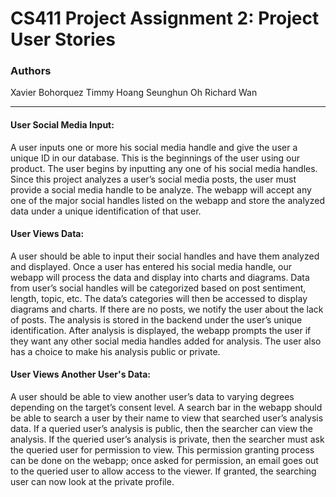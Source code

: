 # CS411 Project Assignment 2: Project User Stories

### Authors
Xavier Bohorquez
Timmy Hoang
Seunghun Oh
Richard Wan

---

#### User Social Media Input:
A user inputs one or more his social media handle and give the user a unique ID in our database.
This is the beginnings of the user using our product. The user begins by inputting any one of his social media handles. Since this project analyzes a user’s social media posts, the user must provide a social media handle to be analyze. The webapp will accept any one of the major social handles listed on the webapp and store the analyzed data under a unique identification of that user.


#### User Views Data:
A user should be able to input their social handles and have them analyzed and displayed.
Once a user has entered his social media handle, our webapp will process the data and display into charts and diagrams. Data from user’s social handles will be categorized based on post sentiment, length, topic, etc. The data’s categories will then be accessed to display diagrams and charts. If there are no posts, we notify the user about the lack of posts. The analysis is stored in the backend under the user’s unique identification. After analysis is displayed, the webapp prompts the user if they want any other social media handles added for analysis. The user also has a choice to make his analysis public or private.


#### User Views Another User's Data:
A user should be able to view another user’s data to varying degrees depending on the target’s consent level.
A search bar in the webapp should be able to search a user by their name to view that searched user’s analysis data. If a queried user’s analysis is public, then the searcher can view the analysis. If the queried user’s analysis is private, then the searcher must ask the queried user for permission to view. This permission granting process can be done on the webapp; once asked for permission, an email goes out to the queried user to allow access to the viewer. If granted, the searching user can now look at the private profile.
